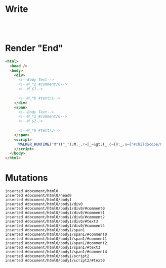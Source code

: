 # Write
  <div><!--Body Text--><!--M_*1 #comment/0--><!--M_$1-->&zwj;<!--M_*0 #text/1--></div><span><!--Body Text--><!--M_*2 #comment/0--><!--M_$2-->&zwj;<!--M_*0 #text/3--></span><script>WALKER_RUNTIME("M")("_");M._.r=[_=>(_.d={0:_.a={"#childScope/0":_.b={},"#childScope/2":_.c={}},1:_.b,2:_.c},_.b["/"]=_._["__tests__/template.marko_0_divName/var"](_.a),_.c["/"]=_._["__tests__/template.marko_0_spanName/var"](_.a),_.d),1,"__tests__/tags/parent-el.marko_0",2,"__tests__/tags/parent-el.marko_0",0];M._.w()</script>


# Render "End"
```html
<html>
  <head />
  <body>
    <div>
      <!--Body Text-->
      <!--M_*1 #comment/0-->
      <!--M_$1-->
      ‍
      <!--M_*0 #text/1-->
    </div>
    <span>
      <!--Body Text-->
      <!--M_*2 #comment/0-->
      <!--M_$2-->
      ‍
      <!--M_*0 #text/3-->
    </span>
    <script>
      WALKER_RUNTIME("M")("_");M._.r=[_=&gt;(_.d={0:_.a={"#childScope/0":_.b={},"#childScope/2":_.c={}},1:_.b,2:_.c},_.b["/"]=_._["__tests__/template.marko_0_divName/var"](_.a),_.c["/"]=_._["__tests__/template.marko_0_spanName/var"](_.a),_.d),1,"__tests__/tags/parent-el.marko_0",2,"__tests__/tags/parent-el.marko_0",0];M._.w()
    </script>
  </body>
</html>
```

# Mutations
```
inserted #document/html0
inserted #document/html0/head0
inserted #document/html0/body1
inserted #document/html0/body1/div0
inserted #document/html0/body1/div0/#comment0
inserted #document/html0/body1/div0/#comment1
inserted #document/html0/body1/div0/#comment2
inserted #document/html0/body1/div0/#text3
inserted #document/html0/body1/div0/#comment4
inserted #document/html0/body1/span1
inserted #document/html0/body1/span1/#comment0
inserted #document/html0/body1/span1/#comment1
inserted #document/html0/body1/span1/#comment2
inserted #document/html0/body1/span1/#text3
inserted #document/html0/body1/span1/#comment4
inserted #document/html0/body1/script2
inserted #document/html0/body1/script2/#text0
```